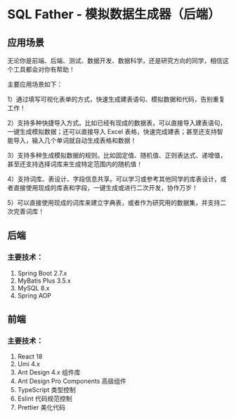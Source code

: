 # SQL Father - 模拟数据生成器（后端）

## 应用场景
无论你是前端、后端、测试、数据开发、数据科学，还是研究方向的同学，相信这个工具都会对你有帮助！

主要应用场景如下：

1）通过填写可视化表单的方式，快速生成建表语句、模拟数据和代码，告别重复工作！



2）支持多种快捷导入方式。比如已经有现成的数据表，可以直接导入建表语句，一键生成模拟数据；还可以直接导入 Excel 表格，快速完成建表；甚至还支持智能导入，输入几个单词就自动生成表格和数据！



3）支持多种生成模拟数据的规则。比如固定值、随机值、正则表达式、递增值，甚至还支持选择词库来生成特定范围内的随机值！



4）支持词库、表设计、字段信息共享。可以学习或参考其他同学的库表设计，或者直接使用现成的库表和字段，一键生成或进行二次开发，协作万岁！



5）可以直接使用现成的词库来建立字典表，或者作为研究用的数据集，并支持二次完善词库！

## 后端
### 主要技术：

1. Spring Boot 2.7.x
2. MyBatis Plus 3.5.x
3. MySQL 8.x
4. Spring AOP

## 前端
### 主要技术：

1. React 18
2. Umi 4.x
3. Ant Design 4.x 组件库
4. Ant Design Pro Components 高级组件
5. TypeScript 类型控制
6. Eslint 代码规范控制
7. Prettier 美化代码




